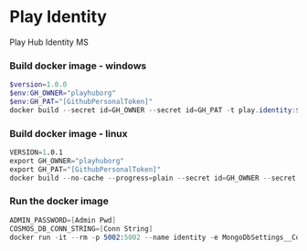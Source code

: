 # Play Identity
Play Hub Identity MS

### Build docker image - windows
```powershell
$version=1.0.0
$env:GH_OWNER="playhuborg"
$env:GH_PAT="[GithubPersonalToken]"
docker build --secret id=GH_OWNER --secret id=GH_PAT -t play.identity:$version
```

### Build docker image - linux
```s
VERSION=1.0.1
export GH_OWNER="playhuborg"
export GH_PAT="[GithubPersonalToken]"
docker build --no-cache --progress=plain --secret id=GH_OWNER --secret id=GH_PAT   -t play.identity:$VERSION .
```

### Run the docker image
```s
ADMIN_PASSWORD=[Admin Pwd]
COSMOS_DB_CONN_STRING=[Conn String]
docker run -it --rm -p 5002:5002 --name identity -e MongoDbSettings__ConnectionString=$COSMOS_DB_CONN_STRING -e IdentitySettings__AdminUserPassword=$ADMIN_PASSWORD --network playinfra_default play.identity:$VERSION
```